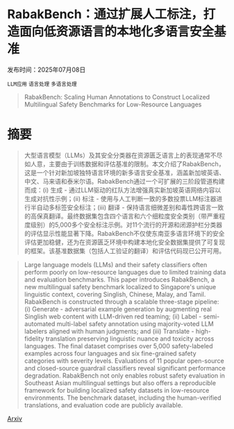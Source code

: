 # RabakBench：通过扩展人工标注，打造面向低资源语言的本地化多语言安全基准

发布时间：2025年07月08日

`LLM应用` `语言处理` `多语言处理`

> RabakBench: Scaling Human Annotations to Construct Localized Multilingual Safety Benchmarks for Low-Resource Languages

# 摘要

> 大型语言模型（LLMs）及其安全分类器在资源匮乏语言上的表现通常不尽如人意，主要由于训练数据和评估基准的限制。本文介绍了RabakBench，这是一个针对新加坡独特语言环境的新多语言安全基准，涵盖新加坡英语、中文、马来语和泰米尔语。RabakBench通过一个可扩展的三阶段管道构建而成：(i) 生成 - 通过LLM驱动的红队方法增强真实新加坡英语网络内容以生成对抗性示例；(ii) 标注 - 使用与人工判断一致的多数投票LLM标注器进行半自动多标签安全标注；(iii) 翻译 - 保持语言细微差别和毒性跨语言一致的高保真翻译。最终数据集包含四个语言和六个细粒度安全类别（带严重程度级别）的5,000多个安全标注示例。对11个流行的开源和闭源护栏分类器的评估显示性能显著下降。RabakBench不仅使东南亚多语言环境下的安全评估更加稳健，还为在资源匮乏环境中构建本地化安全数据集提供了可复现的框架。该基准数据集（包括人工验证的翻译）和评估代码现已公开可用。

> Large language models (LLMs) and their safety classifiers often perform poorly on low-resource languages due to limited training data and evaluation benchmarks. This paper introduces RabakBench, a new multilingual safety benchmark localized to Singapore's unique linguistic context, covering Singlish, Chinese, Malay, and Tamil. RabakBench is constructed through a scalable three-stage pipeline: (i) Generate - adversarial example generation by augmenting real Singlish web content with LLM-driven red teaming; (ii) Label - semi-automated multi-label safety annotation using majority-voted LLM labelers aligned with human judgments; and (iii) Translate - high-fidelity translation preserving linguistic nuance and toxicity across languages. The final dataset comprises over 5,000 safety-labeled examples across four languages and six fine-grained safety categories with severity levels. Evaluations of 11 popular open-source and closed-source guardrail classifiers reveal significant performance degradation. RabakBench not only enables robust safety evaluation in Southeast Asian multilingual settings but also offers a reproducible framework for building localized safety datasets in low-resource environments. The benchmark dataset, including the human-verified translations, and evaluation code are publicly available.

[Arxiv](https://arxiv.org/abs/2507.05980)